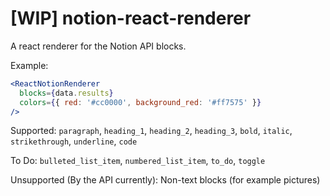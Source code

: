 # [WIP] notion-react-renderer

A react renderer for the Notion API blocks.

Example:

```jsx
<ReactNotionRenderer
  blocks={data.results}
  colors={{ red: '#cc0000', background_red: '#ff7575' }}
/>
```

Supported:
`paragraph`, `heading_1`, `heading_2`, `heading_3`, `bold`, `italic`, `strikethrough`, `underline`, `code`

To Do:
`bulleted_list_item`, `numbered_list_item`, `to_do`, `toggle`

Unsupported (By the API currently):
Non-text blocks (for example pictures)
